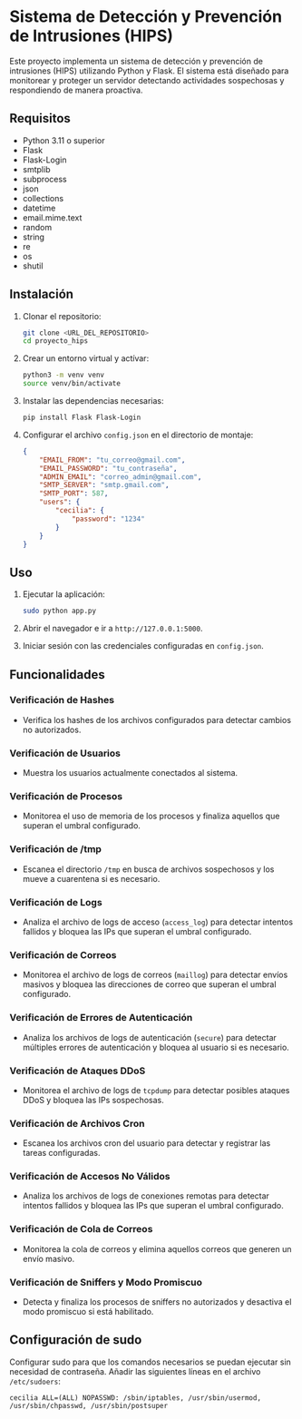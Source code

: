 # Sistema de Detección y Prevención de Intrusiones (HIPS)

Este proyecto implementa un sistema de detección y prevención de intrusiones (HIPS) utilizando Python y Flask. El sistema está diseñado para monitorear y proteger un servidor detectando actividades sospechosas y respondiendo de manera proactiva.

## Requisitos

- Python 3.11 o superior
- Flask
- Flask-Login
- smtplib
- subprocess
- json
- collections
- datetime
- email.mime.text
- random
- string
- re
- os
- shutil

## Instalación

1. Clonar el repositorio:

    ```bash
    git clone <URL_DEL_REPOSITORIO>
    cd proyecto_hips
    ```

2. Crear un entorno virtual y actívar:

    ```bash
    python3 -m venv venv
    source venv/bin/activate
    ```

3. Instalar las dependencias necesarias:

    ```bash
    pip install Flask Flask-Login
    ```

4. Configurar el archivo `config.json` en el directorio de montaje:

    ```json
    {
        "EMAIL_FROM": "tu_correo@gmail.com",
        "EMAIL_PASSWORD": "tu_contraseña",
        "ADMIN_EMAIL": "correo_admin@gmail.com",
        "SMTP_SERVER": "smtp.gmail.com",
        "SMTP_PORT": 587,
        "users": {
            "cecilia": {
                "password": "1234"
            }
        }
    }
    ```

## Uso

1. Ejecutar la aplicación:

    ```bash
    sudo python app.py
    ```

2. Abrir el navegador e ir a `http://127.0.0.1:5000`.

3. Iniciar sesión con las credenciales configuradas en `config.json`.

## Funcionalidades

### Verificación de Hashes

- Verifica los hashes de los archivos configurados para detectar cambios no autorizados.

### Verificación de Usuarios

- Muestra los usuarios actualmente conectados al sistema.

### Verificación de Procesos

- Monitorea el uso de memoria de los procesos y finaliza aquellos que superan el umbral configurado.

### Verificación de /tmp

- Escanea el directorio `/tmp` en busca de archivos sospechosos y los mueve a cuarentena si es necesario.

### Verificación de Logs

- Analiza el archivo de logs de acceso (`access_log`) para detectar intentos fallidos y bloquea las IPs que superan el umbral configurado.

### Verificación de Correos

- Monitorea el archivo de logs de correos (`maillog`) para detectar envíos masivos y bloquea las direcciones de correo que superan el umbral configurado.

### Verificación de Errores de Autenticación

- Analiza los archivos de logs de autenticación (`secure`) para detectar múltiples errores de autenticación y bloquea al usuario si es necesario.

### Verificación de Ataques DDoS

- Monitorea el archivo de logs de `tcpdump` para detectar posibles ataques DDoS y bloquea las IPs sospechosas.

### Verificación de Archivos Cron

- Escanea los archivos cron del usuario para detectar y registrar las tareas configuradas.

### Verificación de Accesos No Válidos

- Analiza los archivos de logs de conexiones remotas para detectar intentos fallidos y bloquea las IPs que superan el umbral configurado.

### Verificación de Cola de Correos

- Monitorea la cola de correos y elimina aquellos correos que generen un envío masivo.

### Verificación de Sniffers y Modo Promiscuo

- Detecta y finaliza los procesos de sniffers no autorizados y desactiva el modo promiscuo si está habilitado.

## Configuración de sudo

Configurar sudo para que los comandos necesarios se puedan ejecutar sin necesidad de contraseña. Añadir las siguientes líneas en el archivo `/etc/sudoers`:

```plaintext
cecilia ALL=(ALL) NOPASSWD: /sbin/iptables, /usr/sbin/usermod, /usr/sbin/chpasswd, /usr/sbin/postsuper
